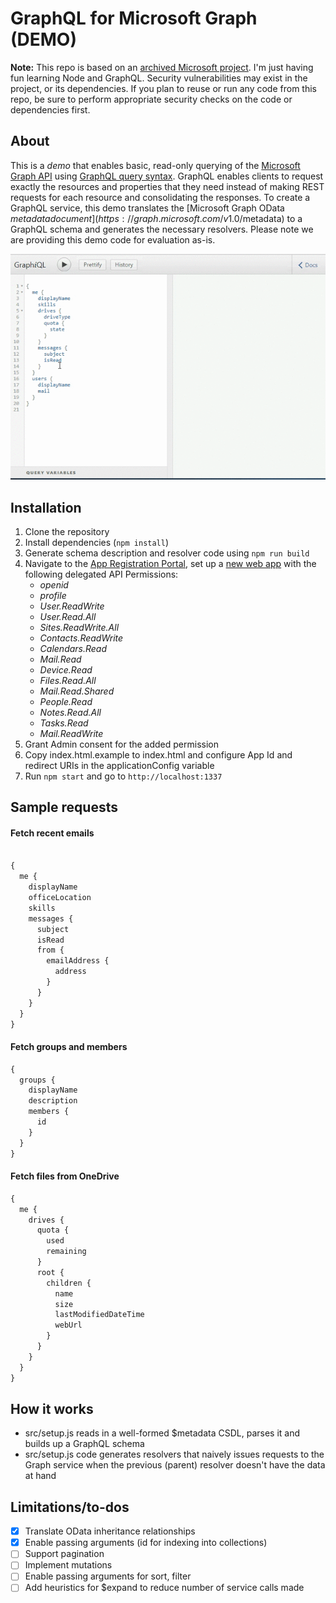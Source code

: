# GraphQL for Microsoft Graph (DEMO)

**Note:** This repo is based on an [archived Microsoft project](https://github.com/microsoftgraph/graphql-demo). I'm just having fun learning Node and GraphQL. Security vulnerabilities may exist in the project, or its dependencies. If you plan to reuse or run any code from this repo, be sure to perform appropriate security checks on the code or dependencies first.

## About
This is a *demo* that enables basic, read-only querying of the [Microsoft Graph API](https://developer.microsoft.com/en-us/graph/) using [GraphQL query syntax](http://graphql.org/learn/queries/). GraphQL enables clients to request exactly the resources and properties that they need instead of making REST requests for each resource and consolidating the responses. To create a GraphQL service, this demo translates the [Microsoft Graph OData $metadata document](https://graph.microsoft.com/v1.0/$metadata) to a GraphQL schema and generates the necessary resolvers. Please note we are providing this demo code for evaluation as-is. 

![Animation of sample request](./graphql-demo.gif)

## Installation
1. Clone the repository
2. Install dependencies (`npm install`)
3. Generate schema description and resolver code using `npm run build`
4. Navigate to the [App Registration Portal](https://apps.dev.microsoft.com/), set up a [new web app](https://docs.microsoft.com/en-us/azure/active-directory/develop/active-directory-v2-app-registration) with the following delegated API Permissions:
   - *openid*
   - *profile*
   - *User.ReadWrite*
   - *User.Read.All*
   - *Sites.ReadWrite.All*
   - *Contacts.ReadWrite*
   - *Calendars.Read*
   - *Mail.Read*
   - *Device.Read*
   - *Files.Read.All*
   - *Mail.Read.Shared*
   - *People.Read*
   - *Notes.Read.All*
   - *Tasks.Read*
   - *Mail.ReadWrite*
5. Grant Admin consent for the added permission
6. Copy index.html.example to index.html and configure App Id and redirect URIs in the applicationConfig variable
7. Run `npm start` and go to `http://localhost:1337`

## Sample requests
#### Fetch recent emails

```graphql

{
  me {
    displayName
    officeLocation
    skills
    messages {
      subject
      isRead
      from {
        emailAddress {
          address
        }
      }
    }
  }
}
```


#### Fetch groups and members
```graphql
{
  groups {
    displayName
    description
    members {
      id
    }
  }
}
```

#### Fetch files from OneDrive
```graphql
{
  me {
    drives {
      quota {
        used
        remaining
      }
      root {
        children {
          name
          size
          lastModifiedDateTime
          webUrl
        }
      }
    }
  }
}
```

## How it works
* src/setup.js reads in a well-formed $metadata CSDL, parses it and builds up a GraphQL schema
* src/setup.js code generates resolvers that naively issues requests to the Graph service when the previous (parent) resolver doesn't have the data at hand

## Limitations/to-dos
* [x] Translate OData inheritance relationships
* [x] Enable passing arguments (id for indexing into collections)
* [ ] Support pagination
* [ ] Implement mutations
* [ ] Enable passing arguments for sort, filter
* [ ] Add heuristics for $expand to reduce number of service calls made